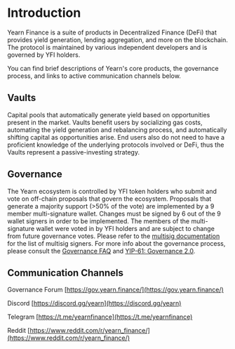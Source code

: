 # Introduction

Yearn Finance is a suite of products in Decentralized Finance (DeFi) that provides yield generation, lending aggregation, and more on the blockchain. The protocol is maintained by various independent developers and is governed by YFI holders.

You can find brief descriptions of Yearn's core products, the governance process, and links to active communication channels below.

## Vaults

Capital pools that automatically generate yield based on opportunities present in the market. Vaults benefit users by socializing gas costs, automating the yield generation and rebalancing process, and automatically shifting capital as opportunities arise. End users also do not need to have a proficient knowledge of the underlying protocols involved or DeFi, thus the Vaults represent a passive-investing strategy.

## Governance

The Yearn ecosystem is controlled by YFI token holders who submit and vote on off-chain proposals that govern the ecosystem. Proposals that generate a majority support \(&gt;50% of the vote\) are implemented by a 9 member multi-signature wallet. Changes must be signed by 6 out of the 9 wallet signers in order to be implemented. The members of the multi-signature wallet were voted in by YFI holders and are subject to change from future governance votes. Please refer to the [multisig documentation](../security/multisig) for the list of multisig signers. For more info about the governance process, please consult the [Governance FAQ](../resources/faq#governance) and [YIP-61: Governance 2.0](https://gov.yearn.finance/t/yip-61-governance-2-0/10460).

## Communication Channels

Governance Forum [https://gov.yearn.finance/](https://gov.yearn.finance/)

Discord [https://discord.gg/yearn](https://discord.gg/yearn)

Telegram [https://t.me/yearnfinance](https://t.me/yearnfinance)

Reddit [https://www.reddit.com/r/yearn_finance/](https://www.reddit.com/r/yearn_finance/)
